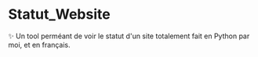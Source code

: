 # Statut_Website
✨ Un tool perméant de voir le statut d'un site totalement fait en Python par moi, et en français.

